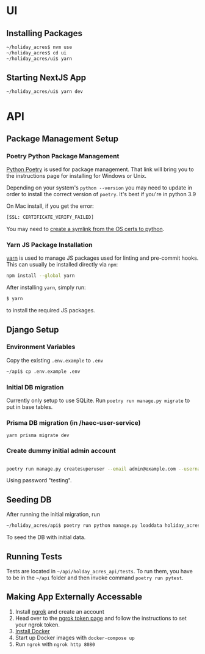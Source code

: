 # UI

## Installing Packages

```bash
~/holiday_acres$ nvm use
~/holiday_acres$ cd ui
~/holiday_acres/ui$ yarn
```

## Starting NextJS App

```bash
~/holiday_acres/ui$ yarn dev
```

# API

## Package Management Setup

### Poetry Python Package Management

[Python Poetry](https://python-poetry.org/docs/) is used for package management. That link will bring you to the instructions page for installing for Windows or Unix.

Depending on your system's `python --version` you may need to update in order to install the correct version of `poetry`. It's best if you're in python 3.9

On Mac install, if you get the error:

```bash
[SSL: CERTIFICATE_VERIFY_FAILED]
```

You may need to [create a symlink from the OS certs to python](https://github.com/python-poetry/poetry/issues/680#issuecomment-743921693).

### Yarn JS Package Installation

[yarn](https://classic.yarnpkg.com/lang/en/docs/install/) is used to manage JS packages used for linting and pre-commit hooks. This can usually be installed directly via `npm`:

```bash
npm install --global yarn
```

After installing `yarn`, simply run:

```bash
$ yarn
```

to install the required JS packages.

## Django Setup

### Environment Variables

Copy the existing `.env.example` to `.env`

```bash
~/api$ cp .env.example .env
```

### Initial DB migration

Currently only setup to use SQLite. Run `poetry run manage.py migrate` to put in base tables.

### Prisma DB migration (in /haec-user-service)

`yarn prisma migrate dev`

### Create dummy initial admin account

```bash

poetry run manage.py createsuperuser --email admin@example.com --username admin

```

Using password "testing".

## Seeding DB

After running the initial migration, run

```bash
~/holiday_acres/api$ poetry run python manage.py loaddata holiday_acres_api/seeds/0001_initial_seed.json
```

To seed the DB with initial data.

## Running Tests

Tests are located in `~/api/holday_acres_api/tests`. To run them, you have to be in the `~/api` folder and then invoke command `poetry run pytest`.

## Making App Externally Accessable

1. Install [ngrok](https://ngrok.com/download) and create an account
2. Head over to the [ngrok token page](https://dashboard.ngrok.com/get-started/your-authtoken) and follow the instructions to set your ngrok token.
3. [Install Docker](https://docs.docker.com/get-docker/)
4. Start up Docker images with `docker-compose up`
5. Run `ngrok` with `ngrok http 8080`
